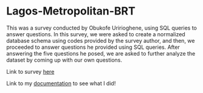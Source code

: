 # Lagos-Metropolitan-BRT
This was a survey conducted by Obukofe Uririoghene, using SQL queries to answer questions.
In this survey, we were asked to create a normalized database schema using codes provided by the survey author, and then, we proceeded to answer questions he provided using SQL queries.
After answering the five questions he posed, we are asked to further analyze the dataset by coming up with our own questions.

Link to survey [here](https://obukofe.notion.site/obukofe/SQL-Survey-501f61a843ab4a60879e60601eedeaac)

Link to my [documentation](https://github.com/imanjokko/Lagos-Metropolitan-BRT/blob/main/Documentation/BRT_project_documentation.pdf) to see what I did!
